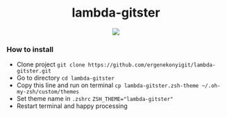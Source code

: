 <h1 align="center">lambda-gitster</h1>

<p align="center"><img src="demo.gif"></img></p1>

### How to install
* Clone project `git clone https://github.com/ergenekonyigit/lambda-gitster.git`</li>  
* Go to directory `cd lambda-gitster`</li>  
* Copy this line and run on terminal `cp lambda-gitster.zsh-theme ~/.oh-my-zsh/custom/themes`</li>  
* Set theme name in `.zshrc` `ZSH_THEME="lambda-gitster"`</li>  
* Restart terminal and happy processing</li>
